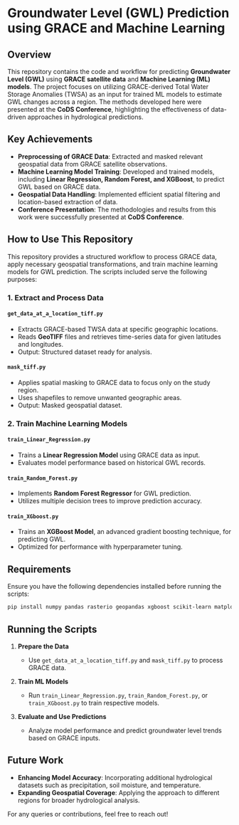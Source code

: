 # Groundwater Level (GWL) Prediction using GRACE and Machine Learning

## Overview
This repository contains the code and workflow for predicting **Groundwater Level (GWL)** using **GRACE satellite data** and **Machine Learning (ML) models**. The project focuses on utilizing GRACE-derived Total Water Storage Anomalies (TWSA) as an input for trained ML models to estimate GWL changes across a region. The methods developed here were presented at the **CoDS Conference**, highlighting the effectiveness of data-driven approaches in hydrological predictions.

## Key Achievements
- **Preprocessing of GRACE Data**: Extracted and masked relevant geospatial data from GRACE satellite observations.
- **Machine Learning Model Training**: Developed and trained models, including **Linear Regression, Random Forest, and XGBoost**, to predict GWL based on GRACE data.
- **Geospatial Data Handling**: Implemented efficient spatial filtering and location-based extraction of data.
- **Conference Presentation**: The methodologies and results from this work were successfully presented at **CoDS Conference**.

## How to Use This Repository
This repository provides a structured workflow to process GRACE data, apply necessary geospatial transformations, and train machine learning models for GWL prediction. The scripts included serve the following purposes:

### 1. Extract and Process Data
#### `get_data_at_a_location_tiff.py`
- Extracts GRACE-based TWSA data at specific geographic locations.
- Reads **GeoTIFF** files and retrieves time-series data for given latitudes and longitudes.
- Output: Structured dataset ready for analysis.

#### `mask_tiff.py`
- Applies spatial masking to GRACE data to focus only on the study region.
- Uses shapefiles to remove unwanted geographic areas.
- Output: Masked geospatial dataset.

### 2. Train Machine Learning Models
#### `train_Linear_Regression.py`
- Trains a **Linear Regression Model** using GRACE data as input.
- Evaluates model performance based on historical GWL records.

#### `train_Random_Forest.py`
- Implements **Random Forest Regressor** for GWL prediction.
- Utilizes multiple decision trees to improve prediction accuracy.

#### `train_XGboost.py`
- Trains an **XGBoost Model**, an advanced gradient boosting technique, for predicting GWL.
- Optimized for performance with hyperparameter tuning.

## Requirements
Ensure you have the following dependencies installed before running the scripts:
```bash
pip install numpy pandas rasterio geopandas xgboost scikit-learn matplotlib
```

## Running the Scripts
1. **Prepare the Data**
   - Use `get_data_at_a_location_tiff.py` and `mask_tiff.py` to process GRACE data.

2. **Train ML Models**
   - Run `train_Linear_Regression.py`, `train_Random_Forest.py`, or `train_XGboost.py` to train respective models.

3. **Evaluate and Use Predictions**
   - Analyze model performance and predict groundwater level trends based on GRACE inputs.

## Future Work
- **Enhancing Model Accuracy**: Incorporating additional hydrological datasets such as precipitation, soil moisture, and temperature.
- **Expanding Geospatial Coverage**: Applying the approach to different regions for broader hydrological analysis.

For any queries or contributions, feel free to reach out!

